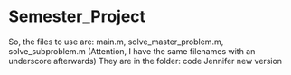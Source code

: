 # Semester_Project
So, the files to use are: main.m, solve_master_problem.m, solve_subproblem.m
(Attention, I have the same filenames with an underscore afterwards)
They are in the folder: code Jennifer new version
